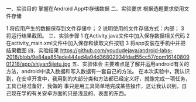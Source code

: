 一、实验目的
掌握在Android App中存储数据
二、实验要求
 根据选题要求使用文件存储

1 将应用产生的数据保存到文件存储中；
2 说明使用的文件存储方式：内部；
3 将运行结果截图。
三、实验步骤
1 在Activity.java文件中加入保存数据相关代码
2 在activity_main.xml文件中加入保存和读取文件按钮
3 将app安装在手机中并把结果截图
四、实验结果
https://github.com/yoududejava/android-labs-2018/blob/9e84aa851ede444ed4a94d36802934fdad55cc57/com1614080901218/app/shiyan5jietu.jpg
五、实验体会
   主要难点是了解并运用android有关的方法，android中读入数据和写入数据有一套自己的方法。
 在本次实验中，我认识到，在安卓开发中，我用到的大部分类和方法都已经定义好，就像完成一项任务，工具已经准备好，我做的
 事只是用工具简单地完成某些操作，这让我认识到，自己现在学的有关安卓方面的只是浅显的、表面的东西。
